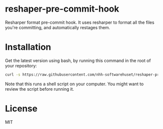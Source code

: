 # reshaper-pre-commit-hook
Resharper format pre-commit hook. It uses resharper to format all the files you're committing, and automatically restages them.

# Installation
Get the latest version using bash, by running this command in the root of your repository:
```bash
curl -s https://raw.githubusercontent.com/nhh-softwarehuset/reshaper-pre-commit-hook/master/install-git-hook.sh | bash
```
Note that this runs a shell script on your computer. You might want to review the script before running it.

# License
MIT
